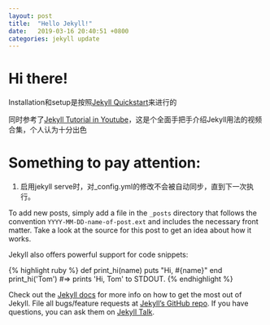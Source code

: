 ```yaml
---
layout: post
title:  "Hello Jekyll!"
date:   2019-03-16 20:40:51 +0800
categories: jekyll update
---
```


# Hi there!
Installation和setup是按照[Jekyll Quickstart][jekyll-quickstart]来进行的

同时参考了[Jekyll Tutorial in Youtube][jekyll-youtube]，这是个全面手把手介绍Jekyll用法的视频合集，个人认为十分出色


# Something to pay attention:
1. 启用jekyll serve时，对_config.yml的修改不会被自动同步，直到下一次执行。

To add new posts, simply add a file in the `_posts` directory that follows the convention `YYYY-MM-DD-name-of-post.ext` and includes the necessary front matter. Take a look at the source for this post to get an idea about how it works.

Jekyll also offers powerful support for code snippets:

{% highlight ruby %}
def print_hi(name)
  puts "Hi, #{name}"
end
print_hi('Tom')
#=> prints 'Hi, Tom' to STDOUT.
{% endhighlight %}

Check out the [Jekyll docs][jekyll-docs] for more info on how to get the most out of Jekyll. File all bugs/feature requests at [Jekyll’s GitHub repo][jekyll-gh]. If you have questions, you can ask them on [Jekyll Talk][jekyll-talk].


[jekyll-quickstart]: https://jekyllrb.com/docs/
[jekyll-youtube]: https://www.youtube.com/watch?v=T1itpPvFWHI&list=PLLAZ4kZ9dFpOPV5C5Ay0pHaa0RJFhcmcB
[jekyll-docs]: https://jekyllrb.com/docs/home
[jekyll-gh]:   https://github.com/jekyll/jekyll
[jekyll-talk]: https://talk.jekyllrb.com/
